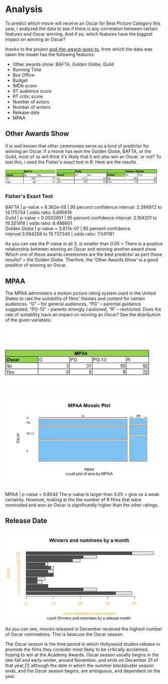 # Analysis 

To predict which movie will receive an Oscar for Best Picture Category this year, I analyzed the data to see if there is any correlation between certain features and Oscar winning. And if so, which features have the biggest impact on winning an Oscar? 

thanks to the project  [and-the-award-goes-to](https://github.com/scruwys/and-the-award-goes-to),
from which the data was taken 
the model has the following features:

-	Other awards show: BAFTA, Golden Globe, Guild
-	Running Time
-	Box Office
-	Budget
-	IMDb score
-	RT audience score
-	RT critic score
-	Number of actors
-	Number of writers
-	Release date
-	MPAA

## Other Awards Show 

It is well known that other ceremonies serve as a kind of predictor for winning an Oscar. If a movie has won the Golden Globe, BAFTA, or the Guild, most of us will think it's likely that it will also win an Oscar. or not?
To test this, i used the Fisher's exact test in R. Here are the results.

![alt text](WebApplication1/Images/tab1.png)


### Fisher's Exact Test

BAFTA | p-value = 6.362e-05 | 95 percent confidence interval: 2.284972 to 14.175734 | odds ratio: 5.695619  
Guild | p-value = 0.0002651 | 95 percent confidence interval: 2.194201 to 19.321418 | odds ratio:  6.488601  
Golden Globe | p-value = 3.817e-07 | 95 percent confidence interval:3.084258 to 16.737340 | odds ratio: 7.041181 

As you can see the P-value in all 3, is smaller than 0.05 > There is a positive relationship between winning an Oscar and winning another award show.                                          
Which one of these awards ceremonies are the best predictor as pert these results? > the Golden Globe.
Therfore, the 'Other Awards Show' is a good preditior of winning an Oscar.
## MPAA

The MPAA administers a motion picture rating system used in the United States to rate the suitability of films' themes and content for certain audiences.
“G” – for general audiences, “PG” – parental guidance suggested, “PG-13” – parents strongly cautioned, “R” – restricted.
Does the rate of suitability have an impact on winning an Oscar? See the distribution of the given variables:

![alt text](WebApplication1/Images/tab2.png)

![alt text](WebApplication1/Images/Rplot.png)


MPAA | p-value = 0.8042
The p-value is larger than 0.05 > give us a weak certainty.
However, looking at the the number of R films that were nominated and won an Oscar is significantly higher than the other ratings. 

## Release Date 

![alt text](WebApplication1/Images/Rplot01.png)

As you can see, movies released in December received the highest number of Oscar nominations. This is beacuse the Oscar season.

The Oscar season is the time period in which Hollywood studios release or promote the films they consider most likely to be critically acclaimed, hoping to win at the Academy Awards. Oscar season usually begins in the late-fall and early-winter, around November, and ends on December 31 of that year,[1] although the date in which the summer blockbuster season ends, and the Oscar season begins, are ambiguous, and dependent on the year. 


